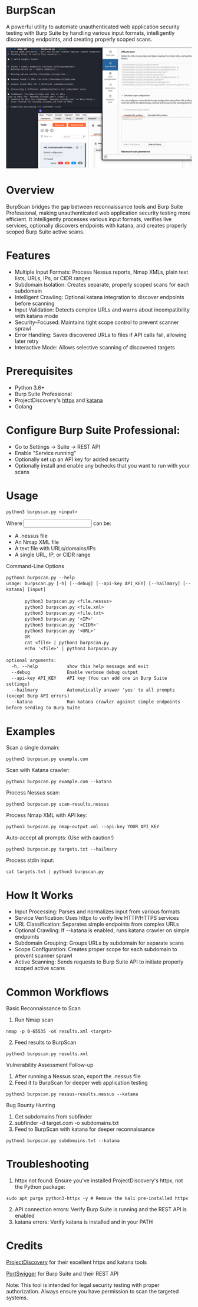 # BurpScan
A powerful utility to automate unauthenticated web application security testing with Burp Suite by handling various input formats, intelligently discovering endpoints, and creating properly scoped scans.


![nmap to burpscan](images/nmap_out.png)

# Overview
BurpScan bridges the gap between reconnaissance tools and Burp Suite Professional, making unauthenticated web application security testing more efficient. It intelligently processes various input formats, verifies live services, optionally discovers endpoints with katana, and creates properly scoped Burp Suite active scans.

# Features
- Multiple Input Formats: Process Nessus reports, Nmap XMLs, plain text lists, URLs, IPs, or CIDR ranges
- Subdomain Isolation: Creates separate, properly scoped scans for each subdomain
- Intelligent Crawling: Optional katana integration to discover endpoints before scanning
- Input Validation: Detects complex URLs and warns about incompatibility with katana mode
- Security-Focused: Maintains tight scope control to prevent scanner sprawl
- Error Handling: Saves discovered URLs to files if API calls fail, allowing later retry
- Interactive Mode: Allows selective scanning of discovered targets

# Prerequisites
- Python 3.6+
- Burp Suite Professional
- ProjectDiscovery's [httpx](https://github.com/projectdiscovery/httpx) and [katana](https://github.com/projectdiscovery/katana)
- Golang

# Configure Burp Suite Professional:
- Go to Settings → Suite → REST API
- Enable "Service running"
- Optionally set up an API key for added security
- Optionally install and enable any bchecks that you want to run with your scans

# Usage
```
python3 burpscan.py <input>
```
Where <input> can be:
- A .nessus file
- An Nmap XML file
- A text file with URLs/domains/IPs
- A single URL, IP, or CIDR range

Command-Line Options
```
python3 burpscan.py --help
usage: burpscan.py [-h] [--debug] [--api-key API_KEY] [--hailmary] [--katana] [input]

       python3 burpscan.py <file.nessus>
       python3 burpscan.py <file.xml>
       python3 burpscan.py <file.txt>
       python3 burpscan.py '<IP>'
       python3 burpscan.py '<CIDR>'
       python3 burpscan.py '<URL>'
       OR
       cat <file> | python3 burpscan.py
       echo '<file>' | python3 burpscan.py

optional arguments:
  -h, --help           show this help message and exit
  --debug              Enable verbose debug output
  --api-key API_KEY    API key (You can add one in Burp Suite settings)
  --hailmary           Automatically answer 'yes' to all prompts (except Burp API errors)
  --katana             Run katana crawler against simple endpoints before sending to Burp Suite
```
  
# Examples
Scan a single domain:
```
python3 burpscan.py example.com
```
Scan with Katana crawler:
```
python3 burpscan.py example.com --katana
```
Process Nessus scan:
```
python3 burpscan.py scan-results.nessus
```
Process Nmap XML with API key:
```
python3 burpscan.py nmap-output.xml --api-key YOUR_API_KEY
```
Auto-accept all prompts: (Use with caution!)
```
python3 burpscan.py targets.txt --hailmary
```
Process stdin input:
```
cat targets.txt | python3 burpscan.py
```

# How It Works
- Input Processing: Parses and normalizes input from various formats
- Service Verification: Uses httpx to verify live HTTP/HTTPS services
- URL Classification: Separates simple endpoints from complex URLs
- Optional Crawling: If --katana is enabled, runs katana crawler on simple endpoints
- Subdomain Grouping: Groups URLs by subdomain for separate scans
- Scope Configuration: Creates proper scope for each subdomain to prevent scanner sprawl
- Active Scanning: Sends requests to Burp Suite API to initiate properly scoped active scans

# Common Workflows
Basic Reconnaissance to Scan
1. Run Nmap scan
```
nmap -p 0-65535 -oX results.xml <target>
```
2. Feed results to BurpScan
```
python3 burpscan.py results.xml
```

Vulnerability Assessment Follow-up
1. After running a Nessus scan, export the .nessus file
2. Feed it to BurpScan for deeper web application testing
```
python3 burpscan.py nessus-results.nessus --katana
```
Bug Bounty Hunting
1. Get subdomains from subfinder
2. subfinder -d target.com -o subdomains.txt
3. Feed to BurpScan with katana for deeper reconnaissance
```
python3 burpscan.py subdomains.txt --katana
```

# Troubleshooting

1. httpx not found: Ensure you've installed ProjectDiscovery's httpx, not the Python package:
```
sudo apt purge python3-httpx -y # Remove the kali pre-installed httpx
```
2. API connection errors: Verify Burp Suite is running and the REST API is enabled
3. katana errors: Verify katana is installed and in your PATH

# Credits
[ProjectDiscovery](https://projectdiscovery.io/) for their excellent httpx and katana tools

[PortSwigger](https://portswigger.net/) for Burp Suite and their REST API


Note: This tool is intended for legal security testing with proper authorization. Always ensure you have permission to scan the targeted systems.

